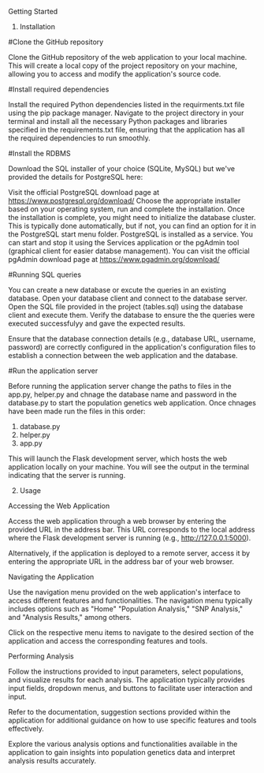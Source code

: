 Getting Started

1. Installation

#Clone the GitHub repository

Clone the GitHub repository of the web application to your local machine. This will create a local copy of the project repository on your machine, allowing you to access and modify the application's source code.

#Install required dependencies

Install the required Python dependencies listed in the requirments.txt file using the pip package manager. Navigate to the project directory in your terminal and install all the necessary Python packages and libraries specified in the requirements.txt file, ensuring that the application has all the required dependencies to run smoothly.

#Install the RDBMS 

Download the SQL installer of your choice (SQLite, MySQL) but we've provided the details for PostgreSQL here: 

Visit the official PostgreSQL download page at https://www.postgresql.org/download/
Choose the appropriate installer based on your operating system, run and complete the installation. 
Once the installation is complete, you might need to initialize the database cluster. This is typically done automatically, but if not, you can find an option for it in the PostgreSQL start menu folder.
PostgreSQL is installed as a service. You can start and stop it using the Services application or the pgAdmin tool (graphical client for easier databse management).
You can visit the official pgAdmin download page at https://www.pgadmin.org/download/

#Running SQL queries

You can create a new database or excute the queries in an existing database. 
Open your database client and connect to the database server. Open the SQL file provided in the project (tables.sql) using the database client and execute them. Verify the database to ensure the the queries were executed successfulyy and gave the expected results.  

Ensure that the database connection details (e.g., database URL, username, password) are correctly configured in the application's configuration files to establish a connection between the web application and the database.

#Run the application server

Before running the application server change the paths to files in the app.py, helper.py and chnage the database name and password in the database.py to start the population genetics web application. Once chnages have been made run the files in this order:
1. database.py
2. helper.py
3. app.py

This will launch the Flask development server, which hosts the web application locally on your machine. You will see the output in the terminal indicating that the server is running.

2. Usage

Accessing the Web Application

Access the web application through a web browser by entering the provided URL in the address bar. This URL corresponds to the local address where the Flask development server is running (e.g., http://127.0.0.1:5000).

Alternatively, if the application is deployed to a remote server, access it by entering the appropriate URL in the address bar of your web browser.

Navigating the Application

Use the navigation menu provided on the web application's interface to access different features and functionalities. The navigation menu typically includes options such as "Home" "Population Analysis," "SNP Analysis," and "Analysis Results," among others.

Click on the respective menu items to navigate to the desired section of the application and access the corresponding features and tools.

Performing Analysis

Follow the instructions provided to input parameters, select populations, and visualize results for each analysis. The application typically provides input fields, dropdown menus, and buttons to facilitate user interaction and input.

Refer to the documentation, suggestion sections provided within the application for additional guidance on how to use specific features and tools effectively.

Explore the various analysis options and functionalities available in the application to gain insights into population genetics data and interpret analysis results accurately.
